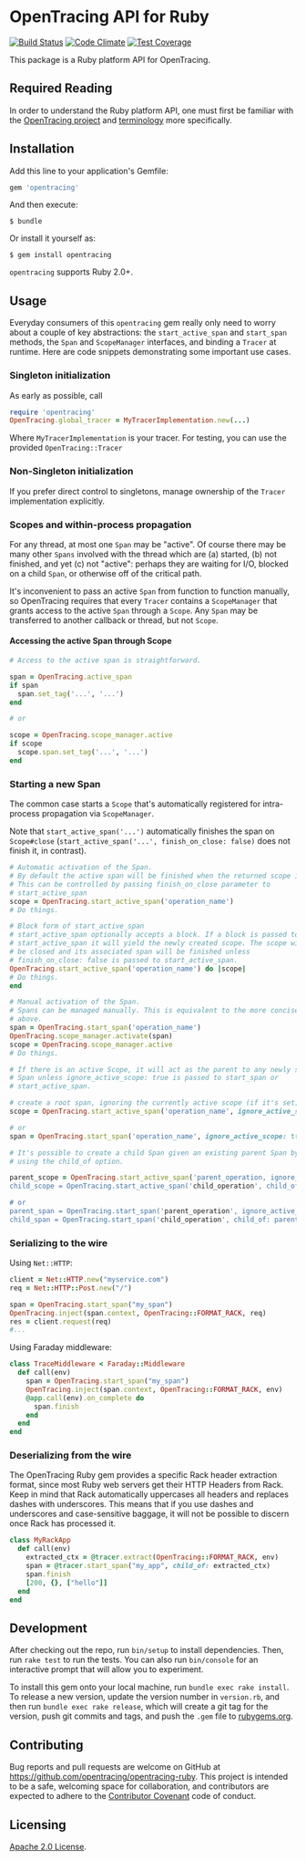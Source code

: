 # OpenTracing API for Ruby

[![Build Status](https://travis-ci.org/ngauthier/opentracing-ruby.svg?branch=master)](https://travis-ci.org/ngauthier/opentracing-ruby) [![Code Climate](https://codeclimate.com/github/ngauthier/opentracing-ruby/badges/gpa.svg)](https://codeclimate.com/github/ngauthier/opentracing-ruby) [![Test Coverage](https://codeclimate.com/github/ngauthier/opentracing-ruby/badges/coverage.svg)](https://codeclimate.com/github/ngauthier/opentracing-ruby/coverage)

This package is a Ruby platform API for OpenTracing.

## Required Reading

In order to understand the Ruby platform API, one must first be familiar with the
[OpenTracing project](http://opentracing.io) and
[terminology](https://opentracing.io/docs/overview/) more specifically.

## Installation

Add this line to your application's Gemfile:

```ruby
gem 'opentracing'
```

And then execute:

    $ bundle

Or install it yourself as:

    $ gem install opentracing

`opentracing` supports Ruby 2.0+.

## Usage

Everyday consumers of this `opentracing` gem really only need to worry
about a couple of key abstractions: the `start_active_span` and `start_span`
methods, the `Span` and `ScopeManager` interfaces, and binding a `Tracer`
at runtime. Here are code snippets demonstrating some important use cases.

### Singleton initialization

As early as possible, call

```ruby
require 'opentracing'
OpenTracing.global_tracer = MyTracerImplementation.new(...)
```

Where `MyTracerImplementation` is your tracer. For testing, you can use
the provided `OpenTracing::Tracer`

### Non-Singleton initialization

If you prefer direct control to singletons, manage ownership of the
`Tracer` implementation explicitly.

### Scopes and within-process propagation

For any thread, at most one `Span` may be "active". Of course there may be many
other `Spans` involved with the thread which are (a) started, (b) not finished,
and yet (c) not "active": perhaps they are waiting for I/O, blocked on a child
`Span`, or otherwise off of the critical path.

It's inconvenient to pass an active `Span` from function to function manually,
so OpenTracing requires that every `Tracer` contains a `ScopeManager` that
grants access to the active `Span` through a `Scope`. Any `Span` may be
transferred to another callback or thread, but not `Scope`.

#### Accessing the active Span through Scope

```ruby
# Access to the active span is straightforward.

span = OpenTracing.active_span
if span
  span.set_tag('...', '...')
end

# or

scope = OpenTracing.scope_manager.active
if scope
  scope.span.set_tag('...', '...')
end
```

### Starting a new Span

The common case starts a `Scope` that's automatically registered for
intra-process propagation via `ScopeManager`.

Note that `start_active_span('...')` automatically finishes the span on
`Scope#close` (`start_active_span('...', finish_on_close: false)` does not
finish it, in contrast).

```ruby
# Automatic activation of the Span.
# By default the active span will be finished when the returned scope is closed.
# This can be controlled by passing finish_on_close parameter to
# start_active_span
scope = OpenTracing.start_active_span('operation_name')
# Do things.

# Block form of start_active_span
# start_active_span optionally accepts a block. If a block is passed to
# start_active_span it will yield the newly created scope. The scope will
# be closed and its associated span will be finished unless
# finish_on_close: false is passed to start_active_span.
OpenTracing.start_active_span('operation_name') do |scope|
# Do things.
end

# Manual activation of the Span.
# Spans can be managed manually. This is equivalent to the more concise examples
# above.
span = OpenTracing.start_span('operation_name')
OpenTracing.scope_manager.activate(span)
scope = OpenTracing.scope_manager.active
# Do things.

# If there is an active Scope, it will act as the parent to any newly started
# Span unless ignore_active_scope: true is passed to start_span or
# start_active_span.

# create a root span, ignoring the currently active scope (if it's set)
scope = OpenTracing.start_active_span('operation_name', ignore_active_scope: true)

# or
span = OpenTracing.start_span('operation_name', ignore_active_scope: true)

# It's possible to create a child Span given an existing parent Span by
# using the child_of option.

parent_scope = OpenTracing.start_active_span('parent_operation, ignore_active_scope: true)
child_scope = OpenTracing.start_active_span('child_operation', child_of: parent_scope.span)

# or
parent_span = OpenTracing.start_span('parent_operation', ignore_active_scope: true)
child_span = OpenTracing.start_span('child_operation', child_of: parent_span)

```

### Serializing to the wire

Using `Net::HTTP`:
```ruby
client = Net::HTTP.new("myservice.com")
req = Net::HTTP::Post.new("/")

span = OpenTracing.start_span("my_span")
OpenTracing.inject(span.context, OpenTracing::FORMAT_RACK, req)
res = client.request(req)
#...
```

Using Faraday middleware:
```ruby
class TraceMiddleware < Faraday::Middleware
  def call(env)
    span = OpenTracing.start_span("my_span")
    OpenTracing.inject(span.context, OpenTracing::FORMAT_RACK, env)
    @app.call(env).on_complete do
      span.finish
    end
  end
end
```

### Deserializing from the wire

The OpenTracing Ruby gem provides a specific Rack header extraction format,
since most Ruby web servers get their HTTP Headers from Rack. Keep in mind that
Rack automatically uppercases all headers and replaces dashes with underscores.
This means that if you use dashes and underscores and case-sensitive baggage,
it will not be possible to discern once Rack has processed it.

```ruby
class MyRackApp
  def call(env)
    extracted_ctx = @tracer.extract(OpenTracing::FORMAT_RACK, env)
    span = @tracer.start_span("my_app", child_of: extracted_ctx)
    span.finish
    [200, {}, ["hello"]]
  end
end
```

## Development

After checking out the repo, run `bin/setup` to install dependencies. Then, run `rake test` to run the tests. You can also run `bin/console` for an interactive prompt that will allow you to experiment.

To install this gem onto your local machine, run `bundle exec rake install`. To release a new version, update the version number in `version.rb`, and then run `bundle exec rake release`, which will create a git tag for the version, push git commits and tags, and push the `.gem` file to [rubygems.org](https://rubygems.org).

## Contributing

Bug reports and pull requests are welcome on GitHub at https://github.com/opentracing/opentracing-ruby. This project is intended to be a safe, welcoming space for collaboration, and contributors are expected to adhere to the [Contributor Covenant](http://contributor-covenant.org) code of conduct.

## Licensing

[Apache 2.0 License](./LICENSE).
